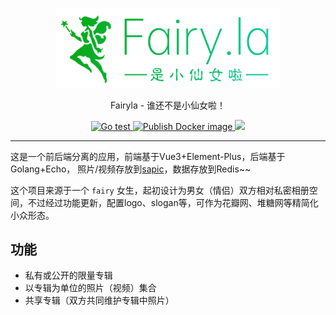 <p align="center">
  <a href="https://is.fairyla.com">
    <img src="material/logo.png" alt="fairyla" width="360">
  </a>
</p>
<p align="center">
  Fairyla - 谁还不是小仙女啦！
</p>
<p align="center">
  <a href="https://github.com/staugur/fairyla/actions/workflows/test.yml">
      <img src="https://github.com/staugur/fairyla/actions/workflows/test.yml/badge.svg" alt="Go test">
  </a>
  <a href="https://hub.docker.com/r/staugur/fairyla">
      <img src="https://github.com/staugur/fairyla/actions/workflows/publish.yml/badge.svg" alt="Publish Docker image">
  </a>
  <a href="https://codecov.io/gh/staugur/fairyla">
    <img src="https://codecov.io/gh/staugur/fairyla/branch/master/graph/badge.svg?token=FXV9VCEVLP"/>
  </a>
</p>

---

这是一个前后端分离的应用，前端基于Vue3+Element-Plus，后端基于Golang+Echo，
照片/视频存放到[sapic](https://github.com/sapicd/sapic)，数据存放到Redis~~

这个项目来源于一个 `fairy` 女生，起初设计为男女（情侣）双方相对私密相册空间，不过经过功能更新，配置logo、slogan等，可作为花瓣网、堆糖网等精简化小众形态。

## 功能

- 私有或公开的限量专辑
- 以专辑为单位的照片（视频）集合
- 共享专辑（双方共同维护专辑中照片）
